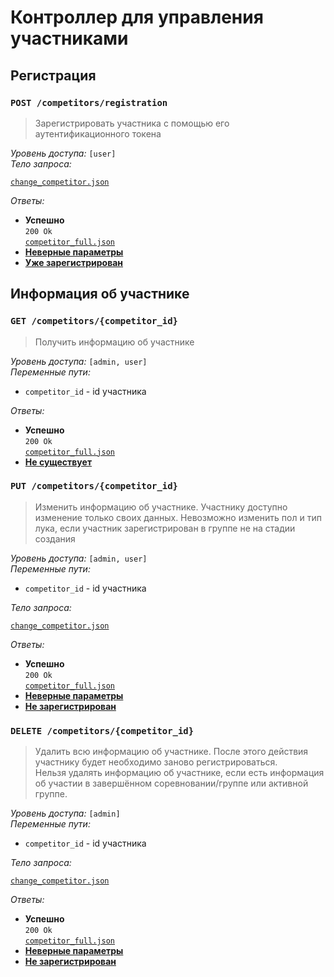 # Контроллер для управления участниками

## Регистрация

### `POST /competitors/registration`

> Зарегистрировать участника c помощью его аутентификационного токена

_Уровень доступа:_ `[user]`\
_Тело запроса:_

[`change_competitor.json`](../requests/change_competitor.md)

_Ответы:_

- **Успешно**\
  `200 Ok`\
  [`competitor_full.json`](../models/competitor.md#full)
- [**Неверные параметры**](../policies/user_errors.md/#неверные-параметры)
- [**Уже зарегистрирован**](../policies/user_errors.md/#ресурс-уже-существует)

## Информация об участнике

### `GET /competitors/{competitor_id}`

> Получить информацию об участнике

_Уровень доступа:_ `[admin, user]`\
_Переменные пути:_

- `competitor_id` - id участника

_Ответы:_

- **Успешно**\
  `200 Ok`\
  [`competitor_full.json`](../models/competitor.md#full)
- [**Не существует**](../policies/user_errors.md/#не-найдено)

### `PUT /competitors/{competitor_id}`

> Изменить информацию об участнике. Участнику доступно изменение только своих данных. Невозможно изменить пол и тип лука, если участник зарегистрирован в группе не на стадии создания

_Уровень доступа:_ `[admin, user]`\
_Переменные пути:_

- `competitor_id` - id участника

_Тело запроса:_

[`change_competitor.json`](../requests/change_competitor.md)

_Ответы:_

- **Успешно**\
  `200 Ok`\
  [`competitor_full.json`](../models/competitor.md#full)
- [**Неверные параметры**](../policies/user_errors.md/#неверные-параметры)
- [**Не зарегистрирован**](../policies/user_errors.md/#не-найдено)

### `DELETE /competitors/{competitor_id}`

> Удалить всю информацию об участнике. После этого действия участнику будет необходимо заново регистрироваться.\
> Нельзя удалять информацию об участнике, если есть информация об участии в завершённом соревновании/группе или активной группе.

_Уровень доступа:_ `[admin]`\
_Переменные пути:_

- `competitor_id` - id участника

_Тело запроса:_

[`change_competitor.json`](../requests/change_competitor.md)

_Ответы:_

- **Успешно**\
  `200 Ok`\
  [`competitor_full.json`](../models/competitor.md#full)
- [**Неверные параметры**](../policies/user_errors.md/#неверные-параметры)
- [**Не зарегистрирован**](../policies/user_errors.md/#не-найдено)
